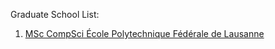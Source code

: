 Graduate School List:
1. [MSc CompSci École Polytechnique Fédérale de Lausanne](https://www.epfl.ch/schools/ic/communication-systems-msc/)
